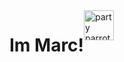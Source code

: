 
<div style="display:flex;">
  <h1>Im Marc!</h1> 
  <img src="https://user-images.githubusercontent.com/47364895/157626274-bd64cddc-c725-4776-88b7-33244a31b285.gif" alt="party parrot laptop" width=48px/> 
</div>






